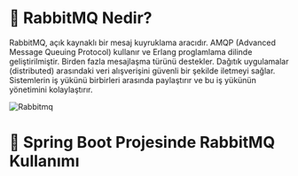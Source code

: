 # 🎯 RabbitMQ Nedir?

RabbitMQ, açık kaynaklı bir mesaj kuyruklama aracıdır. AMQP (Advanced Message Queuing Protocol) kullanır ve Erlang proglamlama dilinde geliştirilmiştir. Birden fazla mesajlaşma türünü destekler. Dağıtık uygulamalar (distributed) arasındaki veri alışverişini güvenli bir şekilde iletmeyi sağlar. Sistemlerin iş yükünü birbirleri arasında paylaştırır ve bu iş yükünün yönetimini kolaylaştırır. 

![Rabbitmq](https://user-images.githubusercontent.com/91599453/231184325-6d5ccd10-08b8-485b-8d20-e8ef6cdb479b.png)



# 📌 Spring Boot Projesinde RabbitMQ Kullanımı

